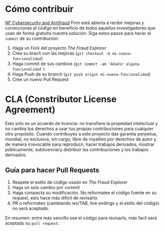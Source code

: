 # Cómo contribuir

[NF Cybersecurity and Antifraud](https://nfsec.company) Firm está abierta a recibir mejoras y correcciones al código en beneficio de todos aquellos investigadores que usan de forma gratuita nuestra solución. Siga estos pasos para hacer el ```submit``` de su contribución:  

1. Haga un Fork del proyecto *The Fraud Explorer*
2. Cree su brach con las mejoras (```git checkout -b mi-nueva-funcionalidad```)
3. Haga commit de sus cambios (```git commit -am 'Añadir alguna funcionalidad'```)
4. Haga Push de su branch (```git push origin mi-nueva-funcionalidad```)
5. Cree un nuevo Pull Request

# CLA (Constributor License Agreement)

Esto sólo es un acuerdo de licencia: no transfiere la propiedad intelectual y no cambia tus derechos a usar tus propias contribuciones para cualquier otro propósito. Cuando contribuyes a este proyecto das garantía perpetua, mundial, no exclusiva, sin cargo, libre de royalties por derechos de autor y de manera irrevocable para reproducir, hacer trabajos derivados, mostrar públicamente, sublicenciary distribuir las contribuciones y los trabajos derivados.

## Guía para hacer Pull Requests

1. Respete el estilo de código usado en *The Fraud Explorer* 
2. Haga un solo cambio por commit
3. Haga compacta su modificación. No reformatee el código fuente en su request, esto hace más dificil de revisarlo.
4. PR o reformateo (cambiando ws/TAB, line endings y el estilo del código) no será aceptado. 

En resumen: entre más sencillo sea el código para revisarlo, más facil será aceptado su ```pull request```.
